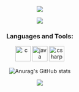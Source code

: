 <div id="title" align=center>
  
  ![][github-sub-title:img]
  
  ![](https://img.shields.io/badge/email-cy.arctique@gmail.com-blue)
  
  <h3 align="center">Languages and Tools:</h3>
  <p align="center"> 
    <!-- https://devicon.dev/ -->
    <img src="https://cdn.jsdelivr.net/gh/devicons/devicon@latest/icons/c/c-original.svg" alt="c" width="40" height="40" />
    <img src="https://cdn.jsdelivr.net/gh/devicons/devicon@latest/icons/java/java-original.svg" alt="java" width="40" height="40" /> 
<!--     <img src="https://cdn.jsdelivr.net/gh/devicons/devicon@latest/icons/cplusplus/cplusplus-plain.svg" alt="cpp" width="40" height="40" /> -->
<!--     <img src="https://cdn.jsdelivr.net/gh/devicons/devicon@latest/icons/rust/rust-original.svg" alt="rust" width="40" height="40" />  -->
<!--     <img src="https://cdn.jsdelivr.net/gh/devicons/devicon@latest/icons/zig/zig-original.svg" alt="zig" width="40" height="40" /> -->
    <img src="https://cdn.jsdelivr.net/gh/devicons/devicon@latest/icons/csharp/csharp-original.svg" alt="csharp" width="40" height="40" />
    
  </p>

  ![Anurag's GitHub stats](https://github-readme-stats.vercel.app/api?username=cy-arctique&show_icons=true&theme=radical)

  ![](https://img.shields.io/badge/现代-攻城狮-red) 
  
</div>

[github-sub-title:img]: https://readme-typing-svg.herokuapp.com?font=Segoe+Script&center=true&lines=Arctique
